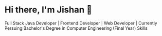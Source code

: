 # Hi there, I'm Jishan 👋
Full Stack Java Developer | Frontend Developer | Web Developer | Currently Persuing Bachelor's Degree in Computer Engineering (Final Year) 
Skills
